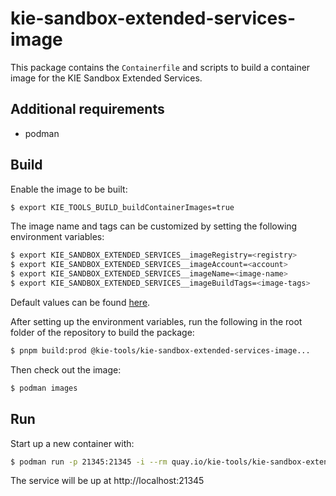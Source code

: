 # kie-sandbox-extended-services-image

This package contains the `Containerfile` and scripts to build a container image for the KIE Sandbox Extended Services.

## Additional requirements

- podman

## Build

Enable the image to be built:

```bash
$ export KIE_TOOLS_BUILD_buildContainerImages=true
```

The image name and tags can be customized by setting the following environment variables:

```bash
$ export KIE_SANDBOX_EXTENDED_SERVICES__imageRegistry=<registry>
$ export KIE_SANDBOX_EXTENDED_SERVICES__imageAccount=<account>
$ export KIE_SANDBOX_EXTENDED_SERVICES__imageName=<image-name>
$ export KIE_SANDBOX_EXTENDED_SERVICES__imageBuildTags=<image-tags>
```

Default values can be found [here](../build-env/index.js).

After setting up the environment variables, run the following in the root folder of the repository to build the package:

```bash
$ pnpm build:prod @kie-tools/kie-sandbox-extended-services-image...
```

Then check out the image:

```bash
$ podman images
```

## Run

Start up a new container with:

```bash
$ podman run -p 21345:21345 -i --rm quay.io/kie-tools/kie-sandbox-extended-services-image:latest
```

The service will be up at http://localhost:21345
